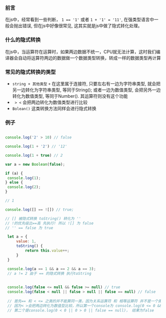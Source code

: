 ### 前言
  在js中，经常看到一些判断， ``` 1 == '1' ``` 或者 ``` 1 + '1' = '11' ```, 在强类型语言中一般会抛出错误, 但在js中好像很常见, 这其实就是js中做了隐式转化处理。
  
### 什么的隐式转换
   在js中，当运算符在运算时，如果两边数据不统一，CPU就无法计算，这时我们编译器会自动将运算符两边的数据做一个数据类型转换，转成一样的数据类型再计算
   
### 常见的隐式转换的类型
  -  ```string + 其他类型``` ```+``` 在这里属于连接符, 只要左右有一边为字符串类型, 就会把另一边转化为字符串类型, 等同于String(); 或者一边为数值类型, 会把另外一边转化为数值类型, 等同于Number(). 其运算符则没有这个功能
  - ``` > <``` 会把两边转化为数值类型进行比较
  -  ``` Bolean() ``` 这类转换方法同样会进行隐式转换
  
### 例子
 ```js
 
 console.log('2' > 10) // false
 
 console.log(1 + '2') // '12'
 
 console.log(1 + true) // 2
 
 var a = new Boolean(false);
 
 if (a) {
  console.log(1);
 } else {
  console.log(2);
 }
 
 // 1
 
 console.log([] == ![]) // true;
 
 // [] 被隐式转换 toString() 转化为 ''
 // !的优先级比==高 先执行! 所以 ![] 为 false
 // '' == false 为 true
 
  let a = {
      value: 1,
      toString() {
          return this.value++;
      }
  }

  console.log(a == 1 && a == 2 && a == 3);
  // a != 2 由于 == 的隐式转换 执行toString
  
  
  console.log(false <= null && false >= null) // true
  console.log(false < null || false > null || false == null) // false
  
  // 首先== 和 < <= 之类的并不能算同一类，因为关系运算符 和 相等运算符 并不是一个类别的
  // 因为< >会把两边转化为数值型比较，所以第一个console为 console.log(0 <= 0 && 0 >= 0)，结果是true
  // 第二个是console.log(0 < 0 || 0 > 0 || false == null)， 结果为false
 
 ```
